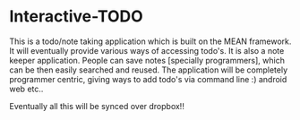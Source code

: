 # Interactive-TODO
This is a todo/note taking application which is built on the MEAN framework.
It will eventually provide various ways of accessing todo's.
It is also a note keeper application. 
People can save notes [specially programmers],  which can be then easily searched and reused.
The application will be completely programmer centric, giving ways to add todo's via 
command line :) 
android
web etc..

Eventually all this will be synced over dropbox!!

